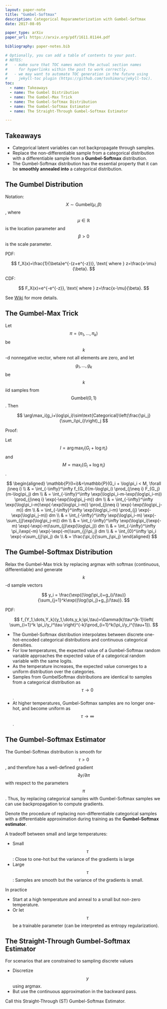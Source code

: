 ```yaml
---
layout: paper-note
title: "Gumbel-Softmax"
description: Categorical Reparameterization with Gumbel-Softmax
date: 2017-08-05

paper_type: arXiv
paper_url: https://arxiv.org/pdf/1611.01144.pdf

bibliography: paper-notes.bib

# Optionally, you can add a table of contents to your post.
# NOTES:
#   - make sure that TOC names match the actual section names
#     for hyperlinks within the post to work correctly.
#   - we may want to automate TOC generation in the future using
#     jekyll-toc plugin (https://github.com/toshimaru/jekyll-toc).
toc:
  - name: Takeaways
  - name: The Gumbel Distribution
  - name: The Gumbel-Max Trick
  - name: The Gumbel-Softmax Distribution
  - name: The Gumbel-Softmax Estimator
  - name: The Straight-Through Gumbel-Softmax Estimator

---
```


## Takeaways

- Categorical latent variables can not backpropagate through samples.
- Replace the non-differentiable sample from a categorical distribution with a differentiable sample from a **Gumbel-Softmax** distribution. 
- The Gumbel-Softmax distribution has the essential property that it can be **smoothly annealed into** a categorical distribution.

## The Gumbel Distribution

Notation: $$X\sim\text{Gumbel}(\mu, \beta)$$, where $$\mu\in\mathbb{R}$$ is the location parameter and $$\beta>0$$ is the scale parameter.

PDF:

$$
f_X(x)=\frac{1}{\beta}e^{-(z+e^{-z})}, \text{ where } z=\frac{x-\mu}{\beta}.
$$

CDF:

$$
F_X(x)=e^{-e^{-z}}, \text{ where } z=\frac{x-\mu}{\beta}.
$$

See [Wiki](https://en.wikipedia.org/wiki/Gumbel_distribution) for more details.

## The Gumbel-Max Trick

Let $$\pi=(\pi_1,\dots,\pi_k)$$ be $$k$$-d nonnegative vector, where not all elements are zero, and let $$g_1,\dots,g_k$$ be $$k$$ iid samples from $$\text{Gumbel}(0,1)$$. Then

$$
\arg\max_i(g_i+\log\pi_i)\sim\text{Categorical}\left(\frac{\pi_j}{\sum_i\pi_i}\right)_j
$$

Proof:

Let $$I = \arg\max_i\{G_i + \log\pi_i\}$$ and $$M = \max_i\{G_i + \log\pi_i\}$$.

$$
\begin{aligned}
\mathbb{P}(I=i)&=\mathbb{P}(G_i + \log\pi_i < M, \forall j\neq i) \\
& = \int_{-\infty}^\infty f_{G_i}(m-\log\pi_i) \prod_{j\neq i} F_{G_j}(m-\log\pi_j) dm \\
& = \int_{-\infty}^\infty \exp(\log\pi_i-m-\exp(\log\pi_i-m)) \prod_{j\neq i} \exp(-\exp(\log\pi_j-m)) dm \\
& = \int_{-\infty}^\infty \exp(\log\pi_i-m)\exp(-\exp(\log\pi_i-m)) \prod_{j\neq i} \exp(-\exp(\log\pi_j-m)) dm \\
& = \int_{-\infty}^\infty \exp(\log\pi_i-m) \prod_{j} \exp(-\exp(\log\pi_j-m)) dm \\
& = \int_{-\infty}^\infty \exp(\log\pi_i-m) \exp(-\sum_{j}\exp(\log\pi_j-m)) dm \\
& = \int_{-\infty}^\infty \exp(\log\pi_i)\exp(-m) \exp(-\exp(-m)\sum_{j}\exp(\log\pi_j)) dm \\
& = \int_{-\infty}^\infty \pi_i\exp(-m) \exp(-\exp(-m)\sum_{j}\pi_j) dm \\
& = \int_{0}^\infty \pi_i \exp(-x\sum_{j}\pi_j) dx \\
& = \frac{\pi_i}{\sum_j\pi_j}
\end{aligned}
$$

## The Gumbel-Softmax Distribution

Relax the Gumbel-Max trick by replacing argmax with softmax (continuous, differentiable) and generate $$k$$-d sample vectors

$$
y_i = \frac{\exp((\log(\pi_i)+g_i)/\tau)}{\sum_{j=1}^k\exp((\log(\pi_j)+g_j)/\tau)}.
$$

PDF:

$$
f_{Y_1,\dots,Y_k}(y_1,\dots,y_k;\pi,\tau)=\Gamma(k)\tau^{k-1}\left( \sum_{i=1}^k \pi_i/y_i^\tau \right)^{-k}\prod_{i=1}^k(\pi_i/y_i^{\tau+1}).
$$

- The Gumbel-Softmax distribution interpolates between discrete one-hot-encoded categorical distributions and continuous categorical densities.
- For low temperatures, the expected value of a Gumbel-Softmax random variable approaches the expected value of a categorical random variable with the same logits.
- As the temperature increases, the expected value converges to a uniform distribution over the categories.
- Samples from GumbelSoftmax distributions are identical to samples from a categorical distribution as $$\tau\rightarrow 0$$.
- At higher temperatures, Gumbel-Softmax samples are no longer one-hot, and become uniform as $$\tau\rightarrow\infty$$.

## The Gumbel-Softmax Estimator

The Gumbel-Softmax distribution is smooth for $$\tau > 0$$, and therefore has a well-defined gradient $$\partial y/\partial \pi$$ with respect to the parameters $$\pi$$. Thus, by replacing categorical samples with Gumbel-Softmax samples we can use backpropagation to compute gradients.

Denote the procedure of replacing non-differentiable categorical samples with a differentiable approximation during training as the **Gumbel-Softmax estimator**.

A tradeoff between small and large temperatures:

- Small $$\tau$$: Close to one-hot but the variance of the gradients is large
- Large $$\tau$$: Samples are smooth but the variance of the gradients is small. 

In practice

- Start at a high temperature and anneal to a small but non-zero temperature.
- Or let $$\tau$$ be a trainable parameter (can be interpreted as entropy regularization).

## The Straight-Through Gumbel-Softmax Estimator

For scenarios that are constrained to sampling discrete values

- Discretize $$y$$ using argmax.
- But use the continuous approximation in the backward pass.

Call this Straight-Through (ST) Gumbel-Softmax Estimator.